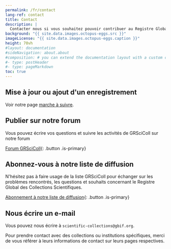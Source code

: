 ```yaml
---
permalink: /fr/contact
lang-ref: contact
title: Contact
description: |
  Contacter nous si vous souhaitez pouvoir contribuer au Registre Global des Collections Scientifiques, si vous faites face à un problème ou si vous avez la moindre question. Pour prendre contact avec des collections ou institutions spécifiques, merci de vous référer à leurs informations de contact sur leurs pages respectives.
background: "{{ site.data.images.octopus-eggs.src }}"
imageLicense: "{{ site.data.images.octopus-eggs.caption }}"
height: 70vh
#layout: documentation
#sideNavigation: about.about
#composition: # you can extend the documentation layout with a custom composition
#- type: postHeader
#- type: pageMarkdown
toc: true
---
```


## Mise à jour ou ajout d'un enregistrement

Voir notre page [marche à suivre](/how-to).

## Publier sur notre forum

Vous pouvez écrire vos questions et suivre les activités de GRSciColl sur notre forum

[Forum GRSciColl](https://discourse.gbif.org/c/grscicoll){: .button .is-primary}
## Abonnez-vous à notre liste de diffusion

N'hésitez pas à faire usage de la liste GRSciColl pour échanger sur les problèmes rencontrés, les questions et souhaits concernant le Registre Global des Collections Scientifiques.

[Abonnement à notre liste de diffusion](https://lists.gbif.org/mailman/listinfo/scientific-collections){: .button .is-primary}

## Nous écrire un e-mail

Vous pouvez nous écrire à `scientific-collections@gbif.org`.

Pour prendre contact avec des collections ou institutions spécifiques, merci de vous référer à leurs informations de contact sur leurs pages respectives.
